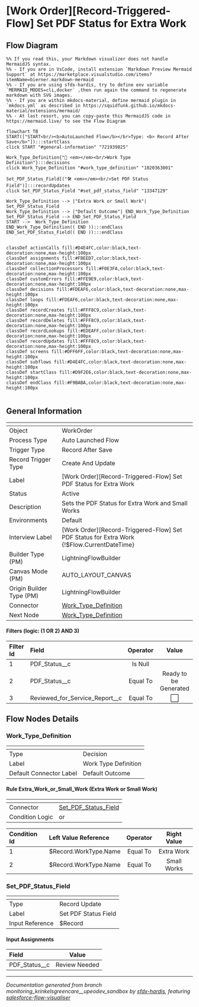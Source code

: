 # [Work Order][Record-Triggered-Flow] Set PDF Status for Extra Work

## Flow Diagram

```mermaid
%% If you read this, your Markdown visualizer does not handle MermaidJS syntax.
%% - If you are in VsCode, install extension `Markdown Preview Mermaid Support` at https://marketplace.visualstudio.com/items?itemName=bierner.markdown-mermaid
%% - If you are using sfdx-hardis, try to define env variable `MERMAID_MODES=cli,docker` ,then run again the command to regenerate markdown with SVG images.
%% - If you are within mkdocs-material, define mermaid plugin in `mkdocs.yml` as described in https://squidfunk.github.io/mkdocs-material/extensions/mermaid/
%% - At last resort, you can copy-paste this MermaidJS code in https://mermaid.live/ to see the Flow Diagram

flowchart TB
START(["START<br/><b>AutoLaunched Flow</b></br>Type: <b> Record After Save</b>"]):::startClass
click START "#general-information" "721939825"

Work_Type_Definition{"🔀 <em></em><br/>Work Type Definition"}:::decisions
click Work_Type_Definition "#work_type_definition" "1020363001"

Set_PDF_Status_Field[("🛠️ <em></em><br/>Set PDF Status Field")]:::recordUpdates
click Set_PDF_Status_Field "#set_pdf_status_field" "13347129"

Work_Type_Definition --> |"Extra Work or Small Work"| Set_PDF_Status_Field
Work_Type_Definition --> |"Default Outcome"| END_Work_Type_Definition
Set_PDF_Status_Field --> END_Set_PDF_Status_Field
START -->  Work_Type_Definition
END_Work_Type_Definition(( END )):::endClass
END_Set_PDF_Status_Field(( END )):::endClass


classDef actionCalls fill:#D4E4FC,color:black,text-decoration:none,max-height:100px
classDef assignments fill:#FBEED7,color:black,text-decoration:none,max-height:100px
classDef collectionProcessors fill:#F0E3FA,color:black,text-decoration:none,max-height:100px
classDef customErrors fill:#FFE9E9,color:black,text-decoration:none,max-height:100px
classDef decisions fill:#FDEAF6,color:black,text-decoration:none,max-height:100px
classDef loops fill:#FDEAF6,color:black,text-decoration:none,max-height:100px
classDef recordCreates fill:#FFF8C9,color:black,text-decoration:none,max-height:100px
classDef recordDeletes fill:#FFF8C9,color:black,text-decoration:none,max-height:100px
classDef recordLookups fill:#EDEAFF,color:black,text-decoration:none,max-height:100px
classDef recordUpdates fill:#FFF8C9,color:black,text-decoration:none,max-height:100px
classDef screens fill:#DFF6FF,color:black,text-decoration:none,max-height:100px
classDef subflows fill:#D4E4FC,color:black,text-decoration:none,max-height:100px
classDef startClass fill:#D9F2E6,color:black,text-decoration:none,max-height:100px
classDef endClass fill:#F9BABA,color:black,text-decoration:none,max-height:100px


```

## General Information

|<!-- -->|<!-- -->|
|:---|:---|
|Object|WorkOrder|
|Process Type| Auto Launched Flow|
|Trigger Type| Record After Save|
|Record Trigger Type| Create And Update|
|Label|[Work Order][Record-Triggered-Flow] Set PDF Status for Extra Work|
|Status|Active|
|Description|Sets the PDF Status for Extra Work and Small Works|
|Environments|Default|
|Interview Label|[Work Order][Record-Triggered-Flow] Set PDF Status for Extra Work {!$Flow.CurrentDateTime}|
| Builder Type (PM)|LightningFlowBuilder|
| Canvas Mode (PM)|AUTO_LAYOUT_CANVAS|
| Origin Builder Type (PM)|LightningFlowBuilder|
|Connector|[Work_Type_Definition](#work_type_definition)|
|Next Node|[Work_Type_Definition](#work_type_definition)|


#### Filters (logic: **(1 OR 2) AND 3**)

|Filter Id|Field|Operator|Value|
|:-- |:-- |:--:|:--: |
|1|PDF_Status__c| Is Null|<!-- -->|
|2|PDF_Status__c| Equal To|Ready to be Generated|
|3|Reviewed_for_Service_Report__c| Equal To|⬜|


## Flow Nodes Details

### Work_Type_Definition

|<!-- -->|<!-- -->|
|:---|:---|
|Type|Decision|
|Label|Work Type Definition|
|Default Connector Label|Default Outcome|


#### Rule Extra_Work_or_Small_Work (Extra Work or Small Work)

|<!-- -->|<!-- -->|
|:---|:---|
|Connector|[Set_PDF_Status_Field](#set_pdf_status_field)|
|Condition Logic|or|




|Condition Id|Left Value Reference|Operator|Right Value|
|:-- |:-- |:--:|:--: |
|1|$Record.WorkType.Name| Equal To|Extra Work|
|2|$Record.WorkType.Name| Equal To|Small Works|




### Set_PDF_Status_Field

|<!-- -->|<!-- -->|
|:---|:---|
|Type|Record Update|
|Label|Set PDF Status Field|
|Input Reference|$Record|


#### Input Assignments

|Field|Value|
|:-- |:--: |
|PDF_Status__c|Review Needed|








___

_Documentation generated from branch monitoring_krinkelsgreencare__upeodev_sandbox by [sfdx-hardis](https://sfdx-hardis.cloudity.com), featuring [salesforce-flow-visualiser](https://github.com/toddhalfpenny/salesforce-flow-visualiser)_